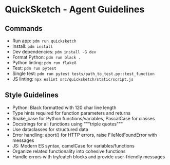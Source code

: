 # QuickSketch - Agent Guidelines

## Commands
- Run app: `pdm run quicksketch`
- Install: `pdm install`
- Dev dependencies: `pdm install -G dev`
- Format Python: `pdm run black .`
- Python linting: `pdm run flake8`
- Test: `pdm run pytest`
- Single test: `pdm run pytest tests/path_to_test.py::test_function`
- JS linting: `npx eslint src/quicksketch/static/script.js`

## Style Guidelines
- Python: Black formatted with 120 char line length
- Type hints required for function parameters and returns
- Snake_case for Python functions/variables, PascalCase for classes
- Docstrings for all functions using """triple quotes"""
- Use dataclasses for structured data
- Error handling: abort() for HTTP errors, raise FileNotFoundError with messages
- JS: Modern ES syntax, camelCase for variables/functions
- Organize related functionality into cohesive functions
- Handle errors with try/catch blocks and provide user-friendly messages